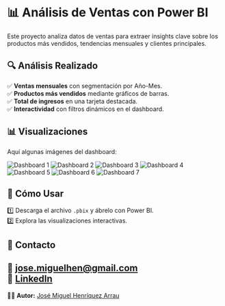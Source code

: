 # 📊 Análisis de Ventas con Power BI  

Este proyecto analiza datos de ventas para extraer insights clave sobre los productos más vendidos, tendencias mensuales y clientes principales.  

## 🔍 Análisis Realizado  
✅ **Ventas mensuales** con segmentación por Año-Mes.  
✅ **Productos más vendidos** mediante gráficos de barras.  
✅ **Total de ingresos** en una tarjeta destacada.  
✅ **Interactividad** con filtros dinámicos en el dashboard.  

## 📊 Visualizaciones  
Aquí algunas imágenes del dashboard:

![Dashboard 1](Im%C3%A1genes/dashboard_1.png)
![Dashboard 2](Im%C3%A1genes/dashboard_2.png)
![Dashboard 3](Im%C3%A1genes/dashboard_3.png)
![Dashboard 4](Im%C3%A1genes/dashboard_4.png)
![Dashboard 5](Im%C3%A1genes/dashboard_5.png)
![Dashboard 6](Im%C3%A1genes/dashboard_6.png)
![Dashboard 7](Im%C3%A1genes/dashboard_7.png)

## 🚀 Cómo Usar  
1️⃣ Descarga el archivo `.pbix` y ábrelo con Power BI.  
2️⃣ Explora las visualizaciones interactivas.  

## 📢 Contacto
📩 **jose.miguelhen@gmail.com**  
🔗 [LinkedIn](https://www.linkedin.com/in/jos%C3%A9-miguel-henr%C3%ADquez-arrau-sociologo-fullstack-web/)  
---
👨‍💻 **Autor:** [José Miguel Henríquez Arrau](https://www.linkedin.com/in/jos%C3%A9-miguel-henr%C3%ADquez-arrau-sociologo-fullstack-web/)  
